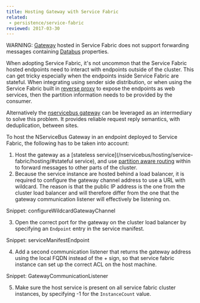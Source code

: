 ```yaml
---
title: Hosting Gateway with Service Fabric
related:
 - persistence/service-fabric
reviewed: 2017-03-30
---
```


WARNING: [Gateway](/nservicebus/gateway) hosted in Service Fabric does not support forwarding messages containing [Databus](/nservicebus/messaging/databus/) properties.

When adopting Service Fabric, it's not uncommon that the Service Fabric hosted endpoints need to interact with endpoints outside of the cluster. This can get tricky especially when the endpoints inside Service Fabric are stateful. When integrating using sender side distribution, or when using the Service Fabric built in [reverse proxy](https://docs.microsoft.com/en-us/azure/service-fabric/service-fabric-reverseproxy) to expose the endpoints as web services, then the partition information needs to be provided by the consumer.

Alternatively the [nservicebus gateway](/nservicebus/gateway/) can be leveraged as an intermediary to solve this problem. It provides reliable request reply semantics, with deduplication, between sites.

To host the NServiceBus Gateway in an endpoint deployed to Service Fabric, the following has to be taken into account:

1. Host the gateway as a [stateless service](/nservicebus/hosting/service-fabric/hosting/#stateful service), and use [partition aware routing](/samples/azure/azure-service-fabric-routing/) within to forward messages to other parts of the cluster.
2. Because the service instance are hosted behind a load balancer, it is required to configure the gateway channel address to use a URL with wildcard. The reason is that the public IP address is the one from the cluster load balancer and will therefore differ from the one that the gateway communication listener will effectively be listening on. 

Snippet: configureWildcardGatewayChannel

3. Open the correct port for the gateway on the cluster load balancer by specifying an `Endpoint` entry in the service manifest.

Snippet: serviceManifestEndpoint

4. Add a second communication listener that returns the gateway address using the local FQDN instead of the + sign, so that service fabric instance can set up the correct ACL on the host machine.

Snippet: GatewayCommunicationListener

5. Make sure the host service is present on all service fabric cluster instances, by specifying -1 for the `InstanceCount` value.
